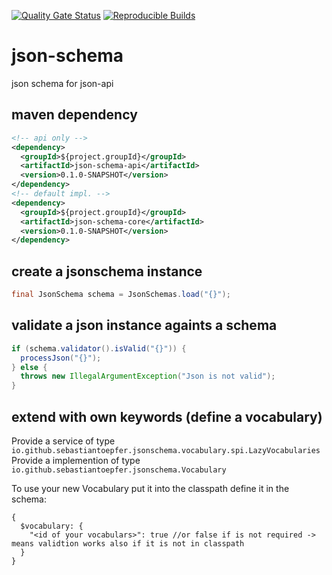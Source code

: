 [![Quality Gate Status](https://sonarcloud.io/api/project_badges/measure?project=sebastian-toepfer_json-schema&metric=alert_status)](https://sonarcloud.io/summary/new_code?id=sebastian-toepfer_json-schema)
[![Reproducible Builds](https://img.shields.io/badge/Reproducible_Builds-ok-success?labelColor=1e5b96)](https://github.com/jvm-repo-rebuild/reproducible-central#io.github.sebastian-toepfer.json-schema:json-schema)

# json-schema
json schema for json-api

## maven dependency

```xml
<!-- api only -->
<dependency>
  <groupId>${project.groupId}</groupId>
  <artifactId>json-schema-api</artifactId>
  <version>0.1.0-SNAPSHOT</version>
</dependency>
<!-- default impl. -->
<dependency>
  <groupId>${project.groupId}</groupId>
  <artifactId>json-schema-core</artifactId>
  <version>0.1.0-SNAPSHOT</version>
</dependency>
```

## create a jsonschema instance
```java
final JsonSchema schema = JsonSchemas.load("{}");
```

## validate a json instance againts a schema
```java
if (schema.validator().isValid("{}")) {
  processJson("{}");
} else {
  throws new IllegalArgumentException("Json is not valid");
}
```

## extend with own keywords (define a vocabulary)

Provide a service of type `io.github.sebastiantoepfer.jsonschema.vocabulary.spi.LazyVocabularies`  
Provide a implemention of type `io.github.sebastiantoepfer.jsonschema.Vocabulary`  

To use your new Vocabulary put it into the classpath define it in the schema:
```
{
  $vocabulary: {
    "<id of your vocabulars>": true //or false if is not required -> means validtion works also if it is not in classpath
  }
}
```
